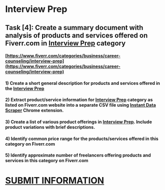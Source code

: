 # Interview Prep
## Task [4]: Create a summary document with analysis of products and services offered on Fiverr.com in [Interview Prep](https://www.fiverr.com/categories/business/career-counseling/interview-prep) category
#### [https://www.fiverr.com/categories/business/career-counseling/interview-prep](https://www.fiverr.com/categories/business/career-counseling/interview-prep)
#### 1) Create a short general description for products and services offered in the [Interview Prep](https://www.fiverr.com/categories/business/career-counseling/interview-prep)
#### 2) Extract product/service information for [Interview Prep](https://www.fiverr.com/categories/business/career-counseling/interview-prep) category as listed on Fiverr.com website into a separate CSV file using [Instant Data Scraper](https://chrome.google.com/webstore/detail/instant-data-scraper/ofaokhiedipichpaobibbnahnkdoiiah) Chrome extension.
#### 3) Create a list of various product offerings in [Interview Prep](https://www.fiverr.com/categories/business/career-counseling/interview-prep). Include product variations with brief descriptions.
#### 4) Identify common price range for the products/services offered in this category on Fiverr.com
#### 5) Identify approximate number of freelancers offering products and services in this category on Fiverr.com

# [SUBMIT INFORMATION](https://forms.office.com/r/8AEKjkLxKG)
